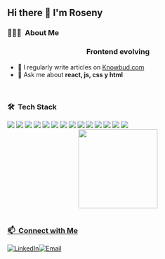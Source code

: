 ## Hi there 👋 I'm Roseny

<h3> 👨🏻‍💻 &nbsp;About Me </h3>

<h3 align="center">Frontend evolving</h3>

- 📝 I regularly write articles on [Knowbud.com]([[https://lcg-knowbud.netlify.app/](https://29da458f.lcg-knowbud.pages.dev/](https://29da458f.lcg-knowbud.pages.dev/)))
- 💬 Ask me about **react, js, css y html**
<!-- - 📄 Know about my experiences [resume.com](resume.com) -->

<br>
<h3> 🛠 &nbsp;Tech Stack</h3>
<div>
    <img src="https://img.shields.io/badge/-HTML-orange?style=flat&logo=html5&logoColor=white"> 
    <img src="https://img.shields.io/badge/-CSS-dodgerblue?style=flat&logo=css3&logoColor=white">
    <img src="https://img.shields.io/badge/-JavaScript-eed718?style=flat&logo=javascript&logoColor=ffffff">
    <img src="https://img.shields.io/badge/-React-deepskyblue?style=flat&logo=react&logoColor=ffffff">
    <img src="https://img.shields.io/badge/-TypeScript-1572B6?style=flat&logo=TypeScript&logoColor=ffffff">
    <img src="https://img.shields.io/badge/-Next.Js-black?style=flat&logo=next.js&logoColor=ffffff">
    <img src="https://img.shields.io/badge/-Tailwind-darkturquoise?style=flat&logo=tailwindcss&logoColor=ffffff">
    <img src="https://img.shields.io/badge/-Astro-mediumorchid?style=flat&logo=astro&logoColor=ffffff">
    <img src="https://img.shields.io/badge/-Jest-darkred?style=flat&logo=Jest&logoColor=ffffff">
    <img src="https://img.shields.io/badge/-Cypress-darkcyan?style=flat&logo=Cypress&logoColor=ffffff">
    <img src="https://img.shields.io/badge/-Storybook-hotpink?style=flat&logo=Storybook&logoColor=ffffff">
    <img src="https://img.shields.io/badge/-Vitest-olivedrab?style=flat&logo=Vitest&logoColor=ffffff">
    <img src="https://img.shields.io/badge/-Git-E34F26?style=flat&logo=git&logoColor=ffffff">
    <img src="https://img.shields.io/badge/-GitHub-gray?style=flat&logo=Github&logoColor=ffffff">
</div>
<div align="center">
  <a href="https://github.com/Lachicagladiadora">
  <img height="180em" src="https://github-readme-stats.vercel.app/api/top-langs/?username=Lachicagladiadora&layout=compact&langs_count=16&theme=dark"/>
</div>

<br>
<h3> 📫 &nbsp;Connect with Me </h3> <a href="https://www.linkedin.com/in/dev-roseny-quintanilla/"><img alt="LinkedIn" src="https://img.shields.io/badge/LinkedIn-Roseny%20-black?style=flat-square&logo=linkedin&logoColor=blue"></a><a href="dev.roseny@gmail.com"><img alt="Email" src="https://img.shields.io/badge/Email-dev.roseny@gmail.com-black?style=flat-square&logo=gmail"></a>

<!--
**Lachicagladiadora/Lachicagladiadora** is a ✨ _special_ ✨ repository because its `README.md` (this file) appears on your GitHub profile.

Here are some ideas to get you started:

- 🔭 I’m currently working on ...
- 🌱 I’m currently learning ...
- 👯 I’m looking to collaborate on ...
- 🤔 I’m looking for help with ...
- 💬 Ask me about ...
- 📫 How to reach me: ...
- 😄 Pronouns: ...
- ⚡ Fun fact: ...
  ![HTML](https://img.shields.io/badge/-HTML-333333?style=flat&logo=html5)
-->
